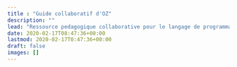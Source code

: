 ```yaml
---
title : "Guide collaboratif d'OZ"
description: ""
lead: "Ressource pedagogique collaborative pour le langage de programmation multiparadigme Oz."
date: 2020-02-17T08:47:36+00:00
lastmod: 2020-02-17T0:47:36+00:00
draft: false
images: []
---
```


